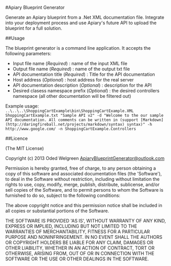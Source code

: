 #Apiary Blueprint Generator

Generate an Apiary blueprint from a .Net XML documentation file. Integrate into your deployment process and use Apiary's future API to upload the blueprint for a full solution.

##Usage

The blueprint generator is a command line application. It accepts the following parameters:
* Input file name (*Required*)                  : name of the input XML file
* Output file name (*Required*)                 : name of the output txt file
* API documentation title (*Required*)          : Title for the API documentation
* Host address (*Optional*)                     : host address for the real server
* API documentation description (*Optional*)    : description for the API
* Desired clasess namespace prefix (*Optional*) : the desired controllers namespace (all other documentation will be filtered out)

Example usage:
`..\..\..\ShoppingCartExample\bin\ShoppingCartExample.XML ShoppingCartExample.txt "Sample API v2" -d "Welcome to the our sample API documentation. All comments can be written in (support [Markdown](http://daringfireball.net/projects/markdown/syntax) syntax)" -h http://www.google.com/ -n ShoppingCartExample.Controllers`

##Licence

(The MIT License)

Copyright (c) 2013 Oded Welgreen ApiaryBlueprintGenerator@outlook.com

Permission is hereby granted, free of charge, to any person obtaining a copy of this software and associated documentation files (the 'Software'), to deal in the Software without restriction, including without limitation the rights to use, copy, modify, merge, publish, distribute, sublicense, and/or sell copies of the Software, and to permit persons to whom the Software is furnished to do so, subject to the following conditions:

The above copyright notice and this permission notice shall be included in all copies or substantial portions of the Software.

THE SOFTWARE IS PROVIDED 'AS IS', WITHOUT WARRANTY OF ANY KIND, EXPRESS OR IMPLIED, INCLUDING BUT NOT LIMITED TO THE WARRANTIES OF MERCHANTABILITY, FITNESS FOR A PARTICULAR PURPOSE AND NONINFRINGEMENT. IN NO EVENT SHALL THE AUTHORS OR COPYRIGHT HOLDERS BE LIABLE FOR ANY CLAIM, DAMAGES OR OTHER LIABILITY, WHETHER IN AN ACTION OF CONTRACT, TORT OR OTHERWISE, ARISING FROM, OUT OF OR IN CONNECTION WITH THE SOFTWARE OR THE USE OR OTHER DEALINGS IN THE SOFTWARE.
